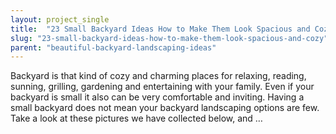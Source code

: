 ```yaml
---
layout: project_single
title:  "23 Small Backyard Ideas How to Make Them Look Spacious and Cozy"
slug: "23-small-backyard-ideas-how-to-make-them-look-spacious-and-cozy"
parent: "beautiful-backyard-landscaping-ideas"
---
```

Backyard is that kind of cozy and charming places for relaxing, reading, sunning, grilling, gardening and entertaining with your family. Even if your backyard is small it also can be very comfortable and inviting. Having a small backyard does not mean your backyard landscaping options are few. Take a look at these pictures we have collected below, and …
